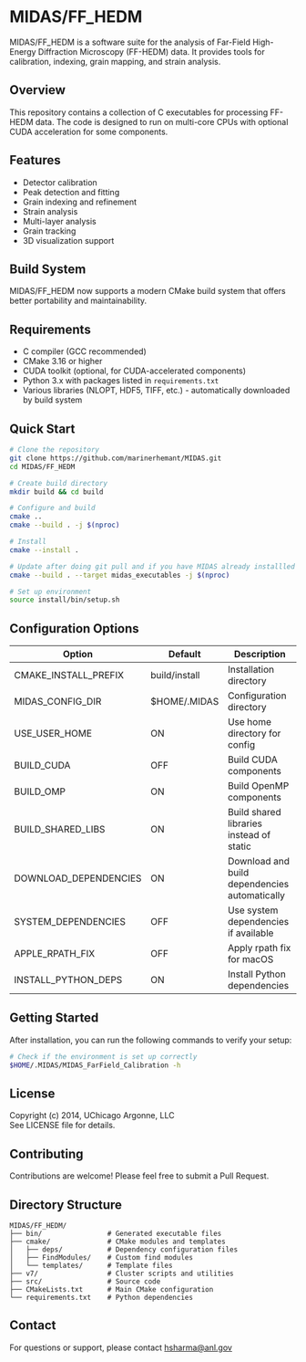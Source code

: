 # MIDAS/FF_HEDM

MIDAS/FF_HEDM is a software suite for the analysis of Far-Field High-Energy Diffraction Microscopy (FF-HEDM) data. It provides tools for calibration, indexing, grain mapping, and strain analysis.

## Overview

This repository contains a collection of C executables for processing FF-HEDM data. The code is designed to run on multi-core CPUs with optional CUDA acceleration for some components.

## Features

- Detector calibration
- Peak detection and fitting
- Grain indexing and refinement
- Strain analysis
- Multi-layer analysis
- Grain tracking
- 3D visualization support

## Build System

MIDAS/FF_HEDM now supports a modern CMake build system that offers better portability and maintainability.

## Requirements

- C compiler (GCC recommended)
- CMake 3.16 or higher
- CUDA toolkit (optional, for CUDA-accelerated components)
- Python 3.x with packages listed in `requirements.txt`
- Various libraries (NLOPT, HDF5, TIFF, etc.) - automatically downloaded by build system

## Quick Start

```bash
# Clone the repository
git clone https://github.com/marinerhemant/MIDAS.git
cd MIDAS/FF_HEDM

# Create build directory
mkdir build && cd build

# Configure and build
cmake ..
cmake --build . -j $(nproc)

# Install
cmake --install .

# Update after doing git pull and if you have MIDAS already installled
cmake --build . --target midas_executables -j $(nproc)

# Set up environment
source install/bin/setup.sh
```

## Configuration Options

| Option                 | Default   | Description                                   |
|------------------------|-----------|-----------------------------------------------|
| CMAKE_INSTALL_PREFIX   | build/install | Installation directory                    |
| MIDAS_CONFIG_DIR       | $HOME/.MIDAS | Configuration directory                    |
| USE_USER_HOME          | ON        | Use home directory for config                 |
| BUILD_CUDA             | OFF       | Build CUDA components                         |
| BUILD_OMP              | ON        | Build OpenMP components                       |
| BUILD_SHARED_LIBS      | ON        | Build shared libraries instead of static      |
| DOWNLOAD_DEPENDENCIES  | ON        | Download and build dependencies automatically |
| SYSTEM_DEPENDENCIES    | OFF       | Use system dependencies if available          |
| APPLE_RPATH_FIX        | OFF       | Apply rpath fix for macOS                     |
| INSTALL_PYTHON_DEPS    | ON        | Install Python dependencies                   |

## Getting Started

After installation, you can run the following commands to verify your setup:

```bash
# Check if the environment is set up correctly
$HOME/.MIDAS/MIDAS_FarField_Calibration -h
```

<!-- ## Documentation

Detailed documentation is available in the following locations:

- `docs/`: Documentation directory
- Example configuration files and scripts in the repository -->

## License

Copyright (c) 2014, UChicago Argonne, LLC  
See LICENSE file for details.

## Contributing

Contributions are welcome! Please feel free to submit a Pull Request.

## Directory Structure

```
MIDAS/FF_HEDM/
├── bin/                # Generated executable files
├── cmake/              # CMake modules and templates
│   ├── deps/           # Dependency configuration files
│   ├── FindModules/    # Custom find modules
│   └── templates/      # Template files
├── v7/                 # Cluster scripts and utilities
├── src/                # Source code
├── CMakeLists.txt      # Main CMake configuration
└── requirements.txt    # Python dependencies
```

## Contact

For questions or support, please contact hsharma@anl.gov